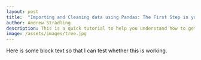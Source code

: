 ```yaml
---
layout: post
title:  "Importing and Cleaning data using Pandas: The First Step in your Data Science Process"
author: Andrew Stradling
description: This is a quick tutorial to help you understand how to get set up for data analysis in Python. 
image: /assets/images/tree.jpg
--- 
```


Here is some block text so that I can test whether this is working. 